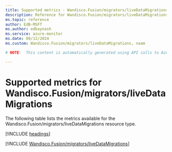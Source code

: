 ```yaml
---
title: Supported metrics - Wandisco.Fusion/migrators/liveDataMigrations
description: Reference for Wandisco.Fusion/migrators/liveDataMigrations metrics in Azure Monitor.
ms.topic: reference
author: EdB-MSFT
ms.author: edbaynash
ms.service: azure-monitor
ms.date: 09/12/2024
ms.custom: Wandisco.Fusion/migrators/liveDataMigrations, naam

# NOTE:  This content is automatically generated using API calls to Azure. Any edits made on these files will be overwritten in the next run of the script. 

---
```


  
# Supported metrics for Wandisco.Fusion/migrators/liveDataMigrations
  
The following table lists the metrics available for the Wandisco.Fusion/migrators/liveDataMigrations resource type.  
  
  
[!INCLUDE [headings](~/reusable-content/ce-skilling/azure/includes/azure-monitor/reference/metrics/metrics-headings.md)]  
  
 

[!INCLUDE [Wandisco.Fusion/migrators/liveDataMigrations](~/reusable-content/ce-skilling/azure/includes/azure-monitor/reference/metrics/wandisco-fusion-migrators-livedatamigrations-metrics-include.md)]  

